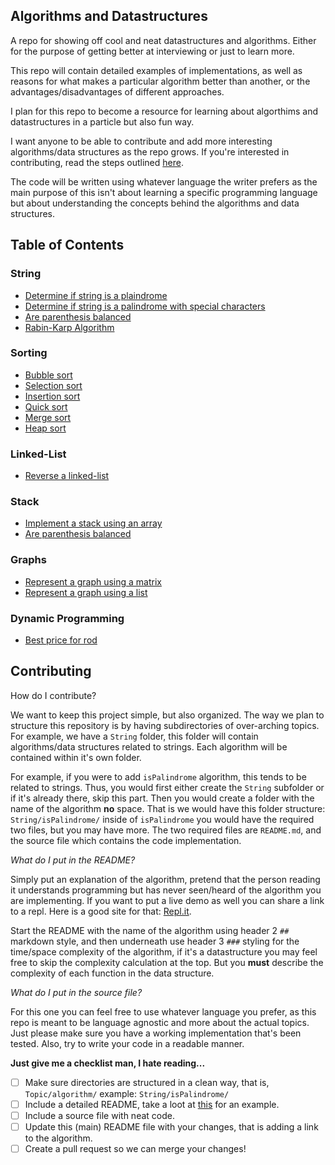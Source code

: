 ## Algorithms and Datastructures

A repo for showing off cool and neat datastructures and algorithms.
Either for the purpose of getting better at interviewing or just to learn more.

This repo will contain detailed examples of implementations, as well as reasons for what makes a particular algorithm better than another, or the advantages/disadvantages of different approaches.

I plan for this repo to become a resource for learning about algorthims and datastructures in a particle but also fun way.

I want anyone to be able to contribute and add more interesting algorithms/data structures as the repo grows.
If you're interested in contributing, read the steps outlined [here](#contributing).

The code will be written using whatever language the writer prefers as the main purpose of this isn't about learning a specific programming language but about understanding the concepts behind the algorithms and data structures.

## Table of Contents

### String
- [Determine if string is a plaindrome](/String/isPalindrome)
- [Determine if string is a palindrome with special characters ](/String/isPalindromeExpanded)
- [Are parenthesis balanced](/Stack/BalancedParenthesis)
- [Rabin-Karp Algorithm](/String/rabinKarp)

### Sorting
- [Bubble sort](/Sorting/bubbleSort)
- [Selection sort](/Sorting/selectionSort)
- [Insertion sort](/Sorting/insertionSort)
- [Quick sort](/Sorting/quickSort)
- [Merge sort](/Sorting/mergeSort)
- [Heap sort](/Sorting/heapSort)

### Linked-List
- [Reverse a linked-list](/LinkedList/reverseList)

### Stack
- [Implement a stack using an array](/Stack/ArrayStack)
- [Are parenthesis balanced](/Stack/BalancedParenthesis)

### Graphs
- [Represent a graph using a matrix](/Graph/GraphMatrix)
- [Represent a graph using a list](/Graph/GraphList)

### Dynamic Programming
- [Best price for rod](/DynamicProgramming/rodCutting)

## Contributing

How do I contribute?

We want to keep this project simple, but also organized.
The way we plan to structure this repository is by having subdirectories of over-arching topics.
For example, we have a `String` folder, this folder will contain algorithms/data structures related to strings.
Each algorithm will be contained within it's own folder.

For example, if you were to add `isPalindrome` algorithm, this tends to be related to strings. Thus, you would first either create the `String` subfolder or if it's already there, skip this part. Then you would create a folder with the name of the algorithm __no__ space. That is we would have this folder structure: `String/isPalindrome/` inside of `isPalindrome` you would have the required two files, but you may have more. The two required files are `README.md`, and the source file which contains the code implementation.

_What do I put in the README?_

Simply put an explanation of the algorithm, pretend that the person reading it understands programming but has never seen/heard of the algorithm you are implementing. If you want to put a live demo as well you can share a link to a repl. Here is a good site for that: [Repl.it](https://repl.it).

Start the README with the name of the algorithm using header 2 `##` markdown style, and then underneath use header 3 `###` styling for the time/space complexity of the algorithm, if it's a datastructure you may feel free to skip the complexity calculation at the top. But you __must__ describe the complexity of each function in the data structure.

_What do I put in the source file?_

For this one you can feel free to use whatever language you prefer, as this repo is meant to be language agnostic and more about the actual topics. Just please make sure you have a working implementation that's been tested. Also, try to write your code in a readable manner.

__Just give me a checklist man, I hate reading...__

- [ ] Make sure directories are structured in a clean way, that is, `Topic/algorithm/` example: `String/isPalindrome/`
- [ ] Include a detailed README, take a loot at [this](/String/isPalindrome) for an example.
- [ ] Include a source file with neat code.
- [ ] Update this (main) README file with your changes, that is adding a link to the algorithm.
- [ ] Create a pull request so we can merge your changes!
